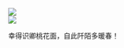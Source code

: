 <p>
  <a href="https://github.com/leiyun1993">
    <img src="https://github-readme-stats.vercel.app/api?username=leiyun1993&line_hight=100&show_icons=true&include_all_commits=true" />
  </a>
 <br/>
  <a href="https://github.com/leiyun1993">
    <img src="https://github-readme-stats.vercel.app/api/top-langs/?username=leiyun1993" />
  </a>
</p>
<p>
  幸得识卿桃花面，自此阡陌多暖春！
</p>
